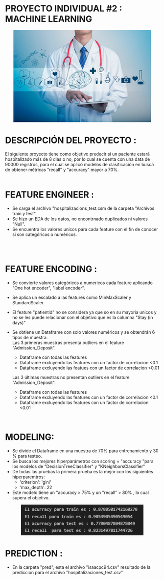 # PROYECTO INDIVIDUAL #2 : MACHINE LEARNING


<p align="center">
<img src="https://raw.githubusercontent.com/isaacpc94/PI02_DATA05/main/images/MChospital.jpg"  height=300><br>

# DESCRIPCIÓN DEL PROYECTO :

El siguiente proyecto tiene como objetivo predecir si un paciente estará hospitalizado más de 8 dias o no, por lo cual se cuenta con una data de 90000 registros, para el cual se aplicó modelos de clasificación en busca de obtener métricas "recall" y "accuracy" mayor a 70%.<br>
<br>

# FEATURE ENGINEER :

-  Se carga el archivo "hospitalizacions_test.csm de la carpeta "Archivos train y test".
-  Se hizo un EDA de los datos, no encontrnado duplicados ni valores "Null".
-  Se encuentra los valores unícos para cada feature con el fin de conocer si son categóricos o numéricos.
<br>
<br>

# FEATURE ENCODING :
-  Se convierte valores categóricos a numericos cada feature aplicando "One hot encoder", "label encoder".
-  Se aplica un escalado a las features como MinMaxScaler y StandardScaler.
-  El feature "patientid" no se considera ya que so en su mayoria unicos y no se les puede relacionar con el objetivo que es la columna "Stay (in days)"
-  Se obtiene un Dataframe con solo valores numéricos y se obtendrán 6 tipos de muestra:<br>
    Las 3 primeras muestras presenta outliers en el feature "Admission_Deposit".
    - Dataframe con todas las features
    - Dataframe excluyendo las features con un factor de correlacion <0.1
    - Dataframe excluyendo las featues con un factor de correlacion <0.01<br>

    Las 3 últimas muestras no presentan outliers en el feature "Admission_Deposit".
    - Dataframe con todas las features
    - Dataframe excluyendo las features con un factor de correlacion <0.1
    - Dataframe excluyendo las features con un factor de correlacion <0.01<br>
<br>

# MODELING:
- Se divide el Dataframe en una muestra de 70% para entrenamiento y 30 % para testeo.
- Se busca los mejores hiperparámetros con scoring = "accuracy "para los modelos de "DecisionTreeClassifier" y "KNeighborsClassifier"
- De todas las pruebas la primera prueba es la mejor con los siguientes hiperparemtros:
    - 'criterion': 'gini' 
    - 'max_depth': 22
- Este modelo tiene  un "accuracy > 75% y un "recall" > 80% , lo cual supera el objetivo.
<p align="center">
<img src="https://raw.githubusercontent.com/isaacpc94/PI02_DATA05/main/images/resultadoML.jpg"  height=100><br>


# PREDICTION : 

- En la carpeta "pred", esta el archivo "isaacpc94.csv" resultado de la prediccion para el archivo "hospitalizaciones_test.csv"


